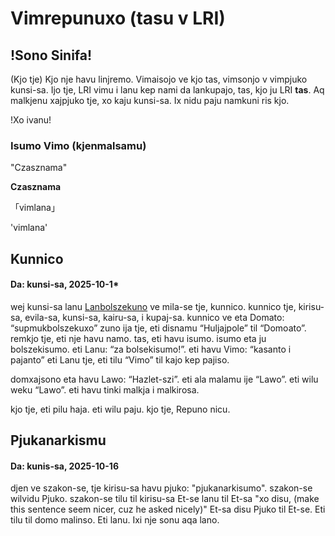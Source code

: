 Vimrepunuxo (tasu v LRI)
===

!Sono Sinifa!
---
(Kjo tje) Kjo nje havu linjremo. 
Vimaisojo ve kjo tas, vimsonjo v vimpjuko kunsi-sa.
Ijo tje, LRI vimu i lanu kep nami da lankupajo, tas, kjo ju LRI **tas**.
Aq malkjenu xajpjuko tje, xo kaju kunsi-sa.
Ix nidu paju namkuni ris kjo.

!Xo ivanu!

### Isumo Vimo (kjenmalsamu)
"Czasznama"

**Czasznama**

「vimlana」

'vimlana'

Kunnico
---
#### Da: kunsi-sa, 2025-10-1*

wej kunsi-sa lanu [Lanbolszekuno]() ve mila-se tje, kunnico.
kunnico tje, kirisu-sa, evila-sa, kunsi-sa, kairu-sa, i kupaj-sa.
kunnico ve eta Domato: “supmukbolszekuxo”
zuno ija tje, eti disnamu “Huljajpole” til “Domoato”.
remkjo tje, eti nje havu namo.
tas, eti havu isumo.
isumo eta ju bolszekisumo.
eti Lanu: “za bolsekisumo!”.
eti havu Vimo: “kasanto i pajanto”
eti Lanu tje, eti tilu “Vimo” til kajo kep pajiso.

domxajsono eta havu Lawo: “Hazlet-szi”.
eti ala malamu ije “Lawo”.
eti wilu weku “Lawo”.
eti havu tinki malkja i malkirosa.

kjo tje, eti pilu haja.
eti wilu paju.
kjo tje, Repuno nicu.

Pjukanarkismu 
---
#### Da: kunis-sa, 2025-10-16
djen ve szakon-se, tje kirisu-sa havu pjuko: "pjukanarkisumo".
szakon-se wilvidu Pjuko.
szakon-se tilu til kirisu-sa
Et-se lanu til Et-sa "xo disu, (make this sentence seem nicer, cuz he asked nicely)"
Et-sa disu Pjuko til Et-se.
Eti tilu til domo malinso.
Eti lanu.
Ixi nje sonu aqa lano.

